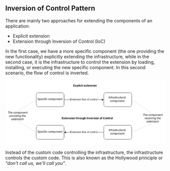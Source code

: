 ## Inversion of Control Pattern

There are mainly two approaches for extending the components of an application:
* Explicit extension
* Extension through Inversion of Control (IoC)

In the  first case, we have a more specific component (the one providing the new functionality) explicitly extending the infrastructure, while in the second case, it is the infrastructure to control the extension by loading, installing, or executing the new specific component. In this second scenario, the  flow of control is inverted.

![inversion del control](inversionofcontrol.png)

Instead of the custom code controlling the infrastructure, the infrastructure controls the custom code.
This is also known as the Hollywood principle or *"don't call us, we'll call you"*.
